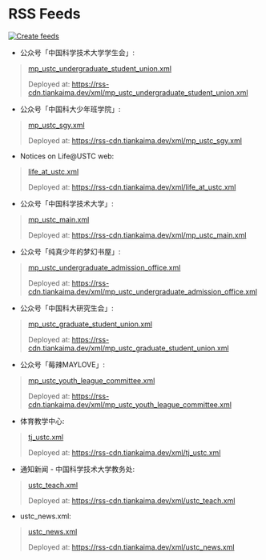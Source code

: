 # RSS Feeds

[![Create feeds](https://github.com/Life-USTC/LU_RSS/actions/workflows/run.yaml/badge.svg)](https://github.com/Life-USTC/LU_RSS/actions/workflows/run.yaml)


* 公众号「中国科学技术大学学生会」:
> [mp_ustc_undergraduate_student_union.xml](/xml/mp_ustc_undergraduate_student_union.xml)
>
> Deployed at: https://rss-cdn.tiankaima.dev/xml/mp_ustc_undergraduate_student_union.xml

* 公众号「中国科大少年班学院」:
> [mp_ustc_sgy.xml](/xml/mp_ustc_sgy.xml)
>
> Deployed at: https://rss-cdn.tiankaima.dev/xml/mp_ustc_sgy.xml

* Notices on Life@USTC web:
> [life_at_ustc.xml](/xml/life_at_ustc.xml)
>
> Deployed at: https://rss-cdn.tiankaima.dev/xml/life_at_ustc.xml

* 公众号「中国科学技术大学」:
> [mp_ustc_main.xml](/xml/mp_ustc_main.xml)
>
> Deployed at: https://rss-cdn.tiankaima.dev/xml/mp_ustc_main.xml

* 公众号「纯真少年的梦幻书屋」:
> [mp_ustc_undergraduate_admission_office.xml](/xml/mp_ustc_undergraduate_admission_office.xml)
>
> Deployed at: https://rss-cdn.tiankaima.dev/xml/mp_ustc_undergraduate_admission_office.xml

* 公众号「中国科大研究生会」:
> [mp_ustc_graduate_student_union.xml](/xml/mp_ustc_graduate_student_union.xml)
>
> Deployed at: https://rss-cdn.tiankaima.dev/xml/mp_ustc_graduate_student_union.xml

* 公众号「莓辣MAYLOVE」:
> [mp_ustc_youth_league_committee.xml](/xml/mp_ustc_youth_league_committee.xml)
>
> Deployed at: https://rss-cdn.tiankaima.dev/xml/mp_ustc_youth_league_committee.xml

* 体育教学中心:
> [tj_ustc.xml](/xml/tj_ustc.xml)
>
> Deployed at: https://rss-cdn.tiankaima.dev/xml/tj_ustc.xml

* 通知新闻 - 中国科学技术大学教务处:
> [ustc_teach.xml](/xml/ustc_teach.xml)
>
> Deployed at: https://rss-cdn.tiankaima.dev/xml/ustc_teach.xml

* ustc_news.xml:
> [ustc_news.xml](/xml/ustc_news.xml)
>
> Deployed at: https://rss-cdn.tiankaima.dev/xml/ustc_news.xml

